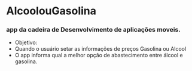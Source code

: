 # AlcoolouGasolina

### app da cadeira de Desenvolvimento de aplicações moveis.

 - Objetivo:
 - Quando o usuário setar as informações de preços Gasolina ou Alcool
 - O app informa qual a melhor opção de abastecimento entre álcool e gasolina.

